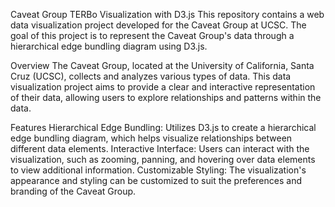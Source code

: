 Caveat Group TERBo Visualization with D3.js
This repository contains a web data visualization project developed for the Caveat Group at UCSC. The goal of this project is to represent the Caveat Group's data through a hierarchical edge bundling diagram using D3.js.

Overview
The Caveat Group, located at the University of California, Santa Cruz (UCSC), collects and analyzes various types of data. This data visualization project aims to provide a clear and interactive representation of their data, allowing users to explore relationships and patterns within the data.

Features
Hierarchical Edge Bundling: Utilizes D3.js to create a hierarchical edge bundling diagram, which helps visualize relationships between different data elements.
Interactive Interface: Users can interact with the visualization, such as zooming, panning, and hovering over data elements to view additional information.
Customizable Styling: The visualization's appearance and styling can be customized to suit the preferences and branding of the Caveat Group.
